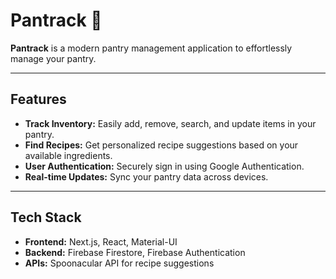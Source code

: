 # **Pantrack** 🥕

**Pantrack** is a modern pantry management application to effortlessly manage your pantry.

---

## **Features**

- **Track Inventory:** Easily add, remove, search, and update items in your pantry.
- **Find Recipes:** Get personalized recipe suggestions based on your available ingredients.
- **User Authentication:** Securely sign in using Google Authentication.
- **Real-time Updates:** Sync your pantry data across devices.

---

## **Tech Stack**

- **Frontend:** Next.js, React, Material-UI
- **Backend:** Firebase Firestore, Firebase Authentication
- **APIs:** Spoonacular API for recipe suggestions
